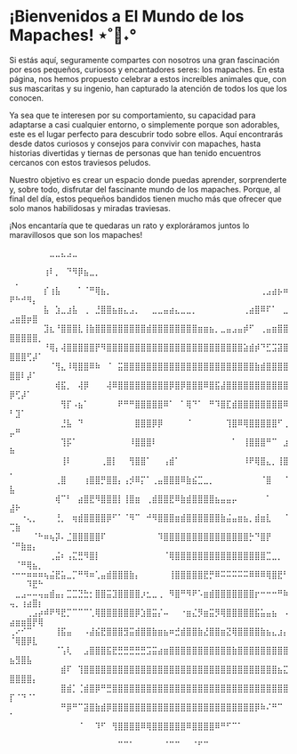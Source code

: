 # ¡Bienvenidos a El Mundo de los Mapaches! ⋆˚🐾˖°
Si estás aquí, seguramente compartes con nosotros una gran fascinación por esos pequeños, curiosos y encantadores seres: los mapaches. En esta página, nos hemos propuesto celebrar a estos increíbles animales que, con sus mascaritas y su ingenio, han capturado la atención de todos los que los conocen.

Ya sea que te interesen por su comportamiento, su capacidad para adaptarse a casi cualquier entorno, o simplemente porque son adorables, este es el lugar perfecto para descubrir todo sobre ellos. Aquí encontrarás desde datos curiosos y consejos para convivir con mapaches, hasta historias divertidas y tiernas de personas que han tenido encuentros cercanos con estos traviesos peludos.

Nuestro objetivo es crear un espacio donde puedas aprender, sorprenderte y, sobre todo, disfrutar del fascinante mundo de los mapaches. Porque, al final del día, estos pequeños bandidos tienen mucho más que ofrecer que solo manos habilidosas y miradas traviesas.

¡Nos encantaría que te quedaras un rato y exploráramos juntos lo maravillosos que son los mapaches!

⠀⠀⠀⠀⠀⠀⠀⣀⣀⣄⣠⣀⠀⠀⠀⠀⠀⠀⠀⠀⠀⠀⠀⠀⠀⠀⠀⠀⠀⠀⠀⠀⠀⠀⠀⠀⠀⠀⠀⠀⠀⠀⠀⠀⠀⠀⠀⠀⠀⠀⠀⠀⠀⠀⠀
⠀⠀⠀⠀⠀⠀⢰⠇⡀⠀⠙⠻⡿⣦⣀⡀⠀⠀⠀⠀⠀⠀⠀⠀⠀⠀⠀⠀⠀⠀⠀⠀⠀⠀⠀⠀⠀⠀⠀⠀⠀⠀⠀⠀⠀⠀⠀⠀⠀⠀⡀⠀⠀⠀⠀
⠀⠀⠀⠀⠀⠀⡎⢰⣧⠀⠀⠀⠁⠈⠛⢿⣦⡀⠀⠀⠀⠀⠀⠀⠀⠀⠀⠀⠀⠀⠀⠀⠀⠀⠀⠀⠀⠀⠀⠀⠀⠀⠀⠀⢀⣠⣴⡦⠶⠟⠓⠚⠻⡄⠀
⠀⠀⠀⠀⠀⠀⣧⠀⣱⣀⣰⣧⠀⢀⠀⣘⣿⣿⣦⣶⣄⣠⡀⠀⠀⣀⣀⣤⣴⣄⣀⣀⡀⠀⠀⠀⠀⠀⠀⠀⠀⢀⣴⣿⠿⠏⠁⠀⣀⣠⣶⣿⡶⣿⠀
⠀⠀⠀⠀⠀⠀⣹⣆⠘⣿⣿⣿⣇⢸⣷⣿⣿⣿⣿⣿⣿⣿⣿⣿⣾⣿⣿⣿⣿⣿⣿⣿⣿⣶⣶⣦⡀⣀⣤⣠⣤⡾⠋⠀⢀⣤⣶⣿⣿⣿⣿⣿⣿⣿⡀
⠀⠀⠀⠀⠀⠀⠘⢿⡄⢼⣿⣿⣿⣿⣿⡟⠻⣿⣿⣿⣿⣿⣿⣿⣿⣿⣿⣿⣿⣿⣿⣿⣿⣿⣿⣿⣿⣿⣿⣿⣿⣵⣾⡾⠙⣋⣩⣽⣿⣿⣿⣿⢋⡼⠁
⠀⠀⠀⠀⠀⠀⠀⠈⢻⣄⠸⢿⣿⣿⠿⠷⠀⠈⠀⣭⣿⣿⣿⣿⣿⣿⣿⣿⣿⣿⣿⣿⣿⣿⣿⣿⣿⣿⣿⣿⣿⣿⣿⣷⣾⣿⣿⣿⣿⣿⣿⠇⡼⠁⠀
⠀⠀⠀⠀⠀⠀⠀⠀⢾⣯⡀⠀⢼⡿⠀⠀⠀⢼⠿⣿⣿⣿⣿⣿⣿⣿⣿⣿⡿⣿⡿⣿⣿⣿⠿⣿⣯⣼⣿⣿⣿⣿⣿⣿⣿⣿⣿⣿⣿⡿⢋⡼⠁⠀⠀
⠀⠀⠀⠀⠀⠀⠀⠀⠀⢻⡏⠠⣦⠁⠀⠀⠀⠀⠀⠟⠛⠛⣿⣿⣿⣿⣿⠿⠁⠀⠁⢿⠙⠁⠀⠛⠹⣿⣏⣾⣿⣿⣿⣿⣿⣿⣿⣿⠿⠃⣹⠁⠀⠀⠀
⠀⠀⠀⠀⠀⠀⠀⠀⠀⣘⣧⠀⠙⠀⠀⠀⠀⠀⠀⠀⠀⠀⣿⣿⣿⡿⡿⠀⠀⠀⠀⠈⠀⠀⠀⠀⠀⠀⢹⣿⠿⢿⣿⣿⣿⣿⣿⠋⢀⡤⠛⠀⠀⠀⠀
⠀⠀⠀⠀⠀⠀⠀⠀⠀⢹⡯⠁⠀⠀⠀⠀⠀⠀⠀⠀⠀⠸⣿⣿⣿⠇⠀⠀⠀⠀⠀⠀⠀⠀⠀⠀⠀⠀⠀⠁⠀⢸⣿⣿⣿⠛⠉⠀⣰⠷⠀⠀⠀⠀⠀
⠀⠀⠀⠀⠀⠀⠀⠀⠀⢸⠇⠀⠀⠀⠀⠀⢀⣿⡇⠀⠀⢻⣿⣿⠁⠀⠀⢠⣾⠁⠀⠀⠀⠀⠀⠀⠀⠀⠀⠀⠀⠸⠟⢿⣿⣄⡀⢸⣿⡀⠀⠀⠀⠀⠀
⠀⠀⠀⠀⠀⠀⠀⠀⢀⣿⠀⠀⠀⢰⣿⣿⡛⣿⣿⡄⢠⡺⠿⡍⠁⢀⣤⣿⣿⣿⠿⣷⣮⣉⣀⡀⠀⠀⠀⠀⠀⠀⠀⠀⠈⣿⠀⠀⠈⣧⠀⠀⠀⠀⠀
⠀⠀⠀⠀⠀⠀⠀⠀⢾⠉⠃⠀⣴⣿⣟⠻⣿⣿⣿⡇⢸⣿⣶⠀⢀⣾⣿⣿⣟⠿⣷⣾⣿⣿⣿⣿⣦⣤⣤⡤⠀⠀⠀⠀⠀⠁⠀⠀⠀⣼⠗⠀⠀⠀⠀
⠀⠀⠐⢄⡀⠀⠀⠀⢘⡀⠀⢶⣾⣿⣿⣿⣿⡿⠋⠁⠈⠻⠉⠀⠚⠻⣿⣿⣿⣶⣾⣿⣿⣿⣿⣿⣿⣷⣬⣤⣶⣦⡀⣾⣶⣇⠀⠀⠈⢉⣷⠀⠀⠀⠀
⠀⠀⠀⠀⠈⠓⠶⢦⡽⠄⣈⣿⣿⣿⣿⣿⠏⠀⠀⠀⠀⠀⠀⠀⠀⠀⠹⣿⣿⣿⣿⣿⣿⣿⣿⣿⣿⣿⣿⣿⣿⣿⡓⠙⣿⡟⠀⠀⠀⠈⠛⣷⣶⡄⠀
⠀⠀⠀⠀⠀⠀⠀⢀⣬⠆⢠⣍⣛⠻⣿⡇⠀⠀⠀⠀⠀⠀⠀⠀⠀⠀⠀⠈⢿⣿⣿⣿⣿⣿⣿⣿⣿⣿⣿⣿⣿⣿⣿⣿⣿⣉⣀⡀⠀⠀⠈⠛⢿⣦⡀
⠐⠒⠒⠶⠶⠶⢦⣬⣟⣥⣀⡉⠛⠻⠶⢁⣤⣾⣿⣿⣿⣷⡄⠀⠀⠀⠀⠀⢸⣿⣿⣿⣿⣿⣟⡛⠿⠭⠭⠭⠭⠭⠿⠿⠿⢿⣿⣟⠃⠀⠀⠀⠹⣟⠓
⠀⣀⣠⠤⠤⢤⣤⣾⣤⡄⣉⣉⣙⣓⡂⣿⣿⣭⣹⣿⣿⣿⣿⡰⣂⣀⢀⠀⠻⣿⠛⠻⠟⠡⣶⣾⣿⣿⣿⣿⣿⣿⣿⡖⠒⠒⠒⠛⠷⢤⡀⢰⣴⣿⡆
⠀⠀⠀⢀⣠⡴⠾⠟⠻⣟⡉⠉⠉⠉⢁⢿⣿⣿⣿⣿⣿⣿⡿⣱⣿⣭⡌⠤⠀⠀⠐⣶⣌⡻⣶⣭⡻⢿⣿⣿⣿⣿⣿⣯⣥⣤⣦⠀⠠⣴⣶⣶⣿⡟⢿
⢀⠔⠊⠉⠀⠀⠀⠀⢸⣯⣤⠀⠀⠠⣼⣮⣟⣿⣿⣿⣻⣭⣾⣿⣿⣷⣶⣦⠶⣚⣾⣿⣿⣷⣜⣿⣿⣶⣝⢿⣿⣿⣿⣿⣷⣦⣄⣰⡄⠈⢿⣿⡿⣇⠀
⠀⠀⠀⠀⠀⠀⠀⠀⠈⢡⢇⠀⠀⣠⣿⣿⣿⣯⣟⣛⣛⣛⣛⣛⣩⣭⣴⣶⣿⣿⣿⣿⣿⣿⣿⣿⣿⣿⣿⣷⣿⣿⣿⣿⣿⣿⣿⣿⣿⣦⣻⣿⣧⠀⠀
⠀⠀⠀⠀⠀⠀⠀⠀⠀⣾⠏⠀⢹⣿⣿⣿⣿⣿⣿⣿⣿⣿⣿⣿⣿⣿⣿⣿⣿⣿⣿⣿⣿⣿⣿⣿⣿⣿⣿⣿⣿⣿⣿⣿⣿⣿⣿⣦⣍⣿⣿⣿⣿⡄⠀
⠀⠀⠀⠀⠀⠀⠀⠀⠀⣿⣾⡁⢈⣾⣿⡿⠛⣛⣿⣿⣿⣿⣿⣿⣿⣿⣿⣿⣿⣿⣿⣿⣿⣿⣿⣿⣿⣿⣿⣿⣿⣿⣿⣿⣿⣿⣿⣿⣿⡏⠈⠙⠈⠁⠀
⠀⠀⠀⠀⠀⠀⠀⠀⠀⠛⡿⠛⠉⣽⣿⣷⣾⡿⣿⣿⣿⣿⣿⣿⣿⣿⣿⣿⣿⣿⣿⣿⣿⣿⣿⣿⣿⣿⣿⣿⣿⣿⣿⡿⠷⠌⠛⠉⠀⠁⠀⠀⠀⠀⠀
⠀⠀⠀⠀⠀⠀⠀⠀⠀⠀⠀⠀⠈⠀⠀⠹⠋⠀⢻⣿⣿⣿⣿⠿⢿⣿⣿⣿⣿⣿⣿⠿⣿⣿⣿⣿⠿⠛⠋⠉⠁⠀⠀⠀⠀⠀⠀⠀⠀⠀⠀⠀⠀⠀⠀
⠀⠀⠀⠀⠀⠀⠀⠀⠀⠀⠀⠀⠀⠀⠀⠀⠀⠀⠀⠉⠉⠁⠀⠀⠀⠀⠀⠈⠉⠉⠀⠀⠈⠋⠉⠀⠀⠀⠀⠀⠀⠀⠀⠀⠀⠀⠀⠀⠀⠀⠀⠀⠀⠀⠀
